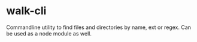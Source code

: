 # walk-cli
Commandline utility to find files and directories by name, ext or regex. Can be used as a node module as well. 
